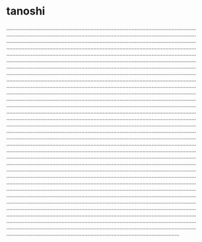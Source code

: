 # tanoshi

.................................................................................................................................................................................................................................................................................................................................................................................................................................................................................................................................................................................................................................................................................................................................................................................................................................................................................................................................................................................................................................................................................................................................................................................................................................................................................................................................................................................................................................................................................................................................................................................................................................................................................................................................................................................................................................................................................................................................................................................................................................................................................................................................................................................................................................................................................................................................................................................................................................................................................................................................................................................................................................................................................................................................................................................................................................................................................................................................................................................................................................................................................................................................................................................................................................................................................................................................................................................................................................................................................................................................................................................................................................................................................................................................................................................................................................................................................................................................................................................................................................................................................................................................................................................................................................................
